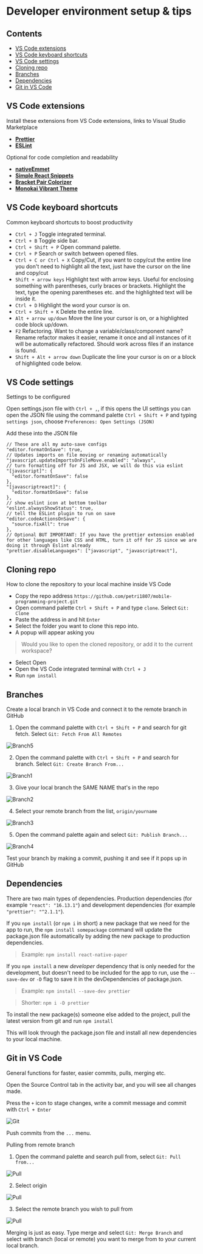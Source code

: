 # Developer environment setup & tips

## Contents
- [VS Code extensions](#vs-code-extensions)
- [VS Code keyboard shortcuts](#vs-code-keyboard-shortcuts)
- [VS Code settings](#vs-code-settings)
- [Cloning repo](#cloning-repo)
- [Branches](#branches)
- [Dependencies](#dependencies)
- [Git in VS Code](#git-in-vs-code)

## VS Code extensions
Install these extensions from VS Code extensions, links to Visual Studio Marketplace

- [**Prettier**](https://marketplace.visualstudio.com/items?itemName=esbenp.prettier-vscode)
- [**ESLint**](https://marketplace.visualstudio.com/items?itemName=dbaeumer.vscode-eslint)

Optional for code completion and readability

- [**nativeEmmet**](https://marketplace.visualstudio.com/items?itemName=SaugatMaharjan.nativeemmet)
- [**Simple React Snippets**](https://marketplace.visualstudio.com/items?itemName=burkeholland.simple-react-snippets)
- [**Bracket Pair Colorizer**](https://marketplace.visualstudio.com/items?itemName=CoenraadS.bracket-pair-colorizer)
- [**Monokai Vibrant Theme**](https://marketplace.visualstudio.com/items?itemName=s3gf4ult.monokai-vibrant)

## VS Code keyboard shortcuts
Common keyboard shortcuts to boost productivity

- `Ctrl + J` Toggle integrated terminal.
- `Ctrl + B` Toggle side bar.
- `Ctrl + Shift + P` Open command palette.
- `Ctrl + P` Search or switch between opened files.
- `Ctrl + C or Ctrl + X` Copy/Cut, if you want to copy/cut the entire line you don't need to highlight all the text, just have the cursor on the line and copy/cut
- `Shift + arrow keys` Highlight text with arrow keys. Useful for enclosing something with parentheses, curly braces or brackets. Highlight the text, type the opening parentheses etc. and the highlighted text will be inside it.
- `Ctrl + D` Highlight the word your cursor is on.
- `Ctrl + Shift + K` Delete the entire line.
- `Alt + arrow up/down` Move the line your cursor is on, or a highlighted code block up/down.
- `F2` Refactoring. Want to change a variable/class/component name? Rename refactor makes it easier, rename it once and all instances of it will be automatically refactored. Should work across files if an instance is found.
- `Shift + Alt + arrow down` Duplicate the line your cursor is on or a block of highlighted code below.

## VS Code settings
Settings to be configured

Open settings.json file with `Ctrl + ,`, if this opens the UI settings you can open the JSON file using the command palette `Ctrl + Shift + P` and typing `settings json`, choose `Preferences: Open Settings (JSON)`

Add these into the JSON file

```
// These are all my auto-save configs
"editor.formatOnSave": true,
// Updates imports on file moving or renaming automatically
"javascript.updateImportsOnFileMove.enabled": "always",
// turn formatting off for JS and JSX, we will do this via eslint
"[javascript]": {
  "editor.formatOnSave": false
},
"[javascriptreact]": {
  "editor.formatOnSave": false
},
// show eslint icon at bottom toolbar
"eslint.alwaysShowStatus": true,
// tell the ESLint plugin to run on save
"editor.codeActionsOnSave": {
  "source.fixAll": true
},
// Optional BUT IMPORTANT: If you have the prettier extension enabled for other languages like CSS and HTML, turn it off for JS since we are doing it through Eslint already
"prettier.disableLanguages": ["javascript", "javascriptreact"],
```

## Cloning repo
How to clone the repository to your local machine inside VS Code

- Copy the repo address `https://github.com/petri1807/mobile-programming-project.git`
- Open command palette `Ctrl + Shift + P` and type `clone`. Select `Git: Clone`
- Paste the address in and hit `Enter`
- Select the folder you want to clone this repo into.
- A popup will appear asking you
> Would you like to open the cloned repository, or add it to the current workspace?
- Select Open
- Open the VS Code integrated terminal with `Ctrl + J`
- Run `npm install`

## Branches
Create a local branch in VS Code and connect it to the remote branch in GitHub


1. Open the command palette with `Ctrl + Shift + P` and search for git fetch. Select `Git: Fetch From All Remotes`

![Branch5](/assets/git-instructions/branch5.jpg)


2. Open the command palette with `Ctrl + Shift + P` and search for branch. Select `Git: Create Branch From...`

![Branch1](/assets/git-instructions/branch1.jpg)


3. Give your local branch the SAME NAME that's in the repo

![Branch2](/assets/git-instructions/branch2.jpg)


4. Select your remote branch from the list, `origin/yourname`

![Branch3](/assets/git-instructions/branch3.jpg)


5. Open the command palette again and select `Git: Publish Branch...`

![Branch4](/assets/git-instructions/branch4.jpg)


Test your branch by making a commit, pushing it and see if it pops up in GitHub

## Dependencies
There are two main types of dependencies. Production dependencies (for example `"react": "16.13.1"`) and development dependencies (for example `"prettier": "^2.1.1"`).

If you `npm install` (or `npm i` in short) a new package that we need for the app to run, the `npm install somepackage` command will update the package.json file automatically by adding the new package to production dependencies.

> Example: `npm install react-native-paper`

If you `npm install` a new *developer* dependency that is only needed for the development, but doesn't need to be included for the app to run, use the `--save-dev` or `-D` flag to save it in the devDependencies of package.json.

> Example: `npm install --save-dev prettier`

> Shorter: `npm i -D prettier`

To install the new package(s) someone else added to the project, pull the latest version from git and run `npm install`

This will look through the package.json file and install all new dependencies to your local machine.

## Git in VS Code
General functions for faster, easier commits, pulls, merging etc.

Open the Source Control tab in the activity bar, and you will see all changes made. 

Press the `+` icon to stage changes, write a commit message and commit with `Ctrl + Enter`

![Git](/assets/git-instructions/vscodegit.jpg)

Push commits from the `...` menu.

Pulling from remote branch

1. Open the command palette and search pull from, select `Git: Pull from...`

![Pull](/assets/git-instructions/pull1.jpg)

2. Select origin

![Pull](/assets/git-instructions/pull1.jpg)

3. Select the remote branch you wish to pull from

![Pull](/assets/git-instructions/pull1.jpg)


Merging is just as easy. Type merge and select `Git: Merge Branch` and select with branch (local or remote) you want to merge from to your current local branch.
